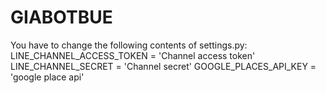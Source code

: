# GIABOTBUE
You have to change the following contents of settings.py:
LINE_CHANNEL_ACCESS_TOKEN = 'Channel access token'
LINE_CHANNEL_SECRET = 'Channel secret'
GOOGLE_PLACES_API_KEY = 'google place api'
